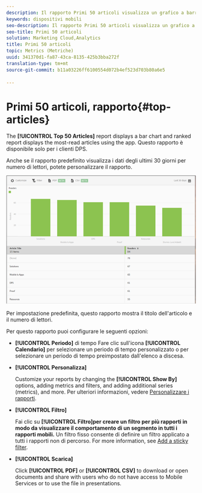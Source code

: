 ```yaml
---
description: Il rapporto Primi 50 articoli visualizza un grafico a barre e una classifica degli articoli più letti utilizzando l'app. Questo rapporto è disponibile solo per i clienti Digital Publishing Suite (DPS).
keywords: dispositivi mobili
seo-description: Il rapporto Primi 50 articoli visualizza un grafico a barre e una classifica degli articoli più letti utilizzando l'app. Questo rapporto è disponibile solo per i clienti Digital Publishing Suite (DPS).
seo-title: Primi 50 articoli
solution: Marketing Cloud,Analytics
title: Primi 50 articoli
topic: Metrics (Metriche)
uuid: 341370d1-fa87-43ca-8135-425b3bba272f
translation-type: tm+mt
source-git-commit: b11a03226ff6100554d072b4ef523d703b80a6e5

---
```



# Primi 50 articoli, rapporto{#top-articles}

The **[!UICONTROL Top 50 Articles]** report displays a bar chart and ranked report displays the most-read articles using the app. Questo rapporto è disponibile solo per i clienti DPS.

Anche se il rapporto predefinito visualizza i dati degli ultimi 30 giorni per numero di lettori, potete personalizzare il rapporto.

![](assets/dps_top_50.png)

Per impostazione predefinita, questo rapporto mostra il titolo dell'articolo e il numero di lettori.

Per questo rapporto puoi configurare le seguenti opzioni:

* **[!UICONTROL Periodo]** di tempo Fare clic sull'icona **[!UICONTROL Calendario]** per selezionare un periodo di tempo personalizzato o per selezionare un periodo di tempo preimpostato dall'elenco a discesa.

* **[!UICONTROL Personalizza]**

   Customize your reports by changing the **[!UICONTROL Show By]** options, adding metrics and filters, and adding additional series (metrics), and more. Per ulteriori informazioni, vedere [Personalizzare i rapporti](/help/using/usage/reports-customize/reports-customize.md).

* **[!UICONTROL Filtro]**

   Fai clic su **[!UICONTROL Filtro]per creare un filtro per più rapporti in modo da visualizzare il comportamento di un segmento in tutti i rapporti mobili.** Un filtro fisso consente di definire un filtro applicato a tutti i rapporti non di percorso. For more information, see [Add a sticky filter](/help/using/usage/reports-customize/t-sticky-filter.md).

* **[!UICONTROL Scarica]**

   Click **[!UICONTROL PDF]** or **[!UICONTROL CSV]** to download or open documents and share with users who do not have access to Mobile Services or to use the file in presentations.